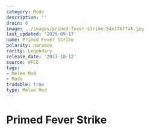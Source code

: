 ```yaml
---
category: Mods
description: ''
drain: 6
image: ../images/primed-fever-strike-54e376ffa8.jpg
last_updated: '2025-09-17'
name: Primed Fever Strike
polarity: naramon
rarity: Legendary
release_date: '2017-10-12'
source: WFCD
tags:
- Melee Mod
- Mods
tradable: true
type: Melee Mod
---
```


# Primed Fever Strike

